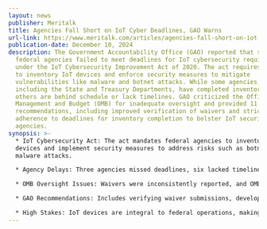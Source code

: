 ```yaml
---
layout: news
publisher: Meritalk
title: Agencies Fall Short on IoT Cyber Deadlines, GAO Warns
url-link: https://www.meritalk.com/articles/agencies-fall-short-on-iot-cyber-deadlines-gao-warns/
publication-date: December 10, 2024
description: The Government Accountability Office (GAO) reported that several
  federal agencies failed to meet deadlines for IoT cybersecurity requirements
  under the IoT Cybersecurity Improvement Act of 2020. The act requires agencies
  to inventory IoT devices and enforce security measures to mitigate
  vulnerabilities like malware and botnet attacks. While some agencies,
  including the State and Treasury Departments, have completed inventories,
  others are behind schedule or lack timelines. GAO criticized the Office of
  Management and Budget (OMB) for inadequate oversight and provided 11
  recommendations, including improved verification of waivers and stricter
  adherence to deadlines for inventory completion to bolster IoT security across
  agencies.
synopsis: >-
  * IoT Cybersecurity Act: The act mandates federal agencies to inventory IoT
  devices and implement security measures to address risks such as botnet and
  malware attacks.

  * Agency Delays: Three agencies missed deadlines, six lacked timelines, and only a few agencies, like State and Treasury, have completed inventories.

  * OMB Oversight Issues: Waivers were inconsistently reported, and OMB failed to verify their accuracy before submitting them to Congress.

  * GAO Recommendations: Includes verifying waiver submissions, developing plans for inventory completion, and enforcing stricter deadlines.

  * High Stakes: IoT devices are integral to federal operations, making robust cybersecurity vital to protect systems, infrastructure, and national security.
---
```

